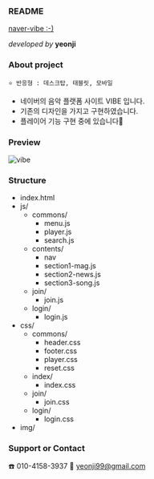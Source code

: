 ### README
[naver-vibe :-)](https::/yeonzzy.github.io/naver-vibe_2020)

_developed by_ **yeonji**

### About project
```
⭐ 반응형 : 데스크탑, 태블릿, 모바일
```
- 네이버의 음악 플랫폼 사이트 VIBE 입니다.
- 기존의 디자인을 가지고 구현하였습니다.
- 플레이어 기능 구현 중에 있습니다🙂

### Preview
![vibe](https://user-images.githubusercontent.com/68604663/91522803-15b65c80-e936-11ea-8739-da8a69ed4ce1.jpg)

### Structure
- index.html
- js/
  * commons/
    + menu.js
    + player.js
    + search.js
  * contents/
    + nav
    + section1-mag.js
    + section2-news.js
    + section3-song.js
  * join/
    + join.js
  * login/
    + login.js
- css/
  * commons/
    + header.css
    + footer.css
    + player.css
    + reset.css
  * index/
    + index.css
  * join/
    + join.css
  * login/
    + login.css
- img/

### Support or Contact
☎️ 010-4158-3937 💌 yeonji99@gmail.com
